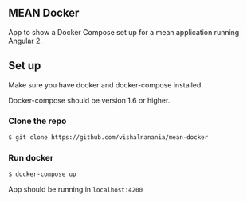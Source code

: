 ## MEAN Docker
App to show a Docker Compose set up for a mean application running Angular 2.

## Set up
Make sure you have docker and docker-compose installed.

Docker-compose should be version 1.6 or higher.

### Clone the repo
```bash
$ git clone https://github.com/vishalnanania/mean-docker
```
 ### Run docker
 ```bash
 $ docker-compose up
 ```

 App should be running in `localhost:4200`
